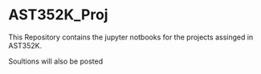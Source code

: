 # AST352K_Proj

This Repository contains the jupyter notbooks for the projects assinged in AST352K.

Soultions will also be posted 
